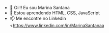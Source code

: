 - 👋 Oii!! Eu sou Marina Santana
- 🌱 Estou aprendendo HTML, CSS, JavaScript
- 📫 Me encontre no Linkedin <https://www.linkedin.com/in/MarinaSantanaa

<!---
MarinaSantanaa/MarinaSantanaa is a ✨ special ✨ repository because its `README.md` (this file) appears on your GitHub profile.
You can click the Preview link to take a look at your changes.
--->
